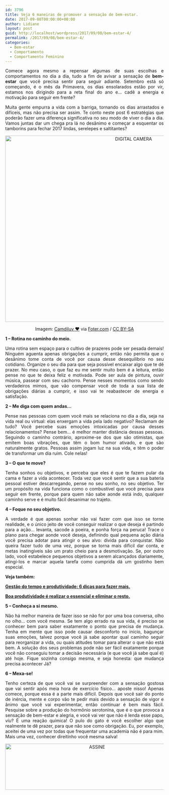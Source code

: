 ```yaml
---
id: 3796
title: Veja 6 maneiras de promover a sensação de bem-estar.
date: 2017-09-08T00:00:00+00:00
author: Lidiane
layout: post
guid: http://localhost/wordpress/2017/09/08/bem-estar-4/
permalink: /2017/09/08/bem-estar-4/
categories:
  - Bem-estar
  - Comportamento
  - Comportamento Feminino
---
```

<p align="justify">
  Comece agora mesmo a repensar algumas de suas escolhas e comportamentos no dia a dia, tudo a fim de avivar a sensação de <strong>bem-estar</strong> que você precisa sentir para seguir adiante. Setembro está só começando, é o mês da Primavera, os dias ensolarados estão por vir, estamos nos dirigindo para a reta final do ano e… cadê a energia e motivação para seguir em frente?
</p>

<p align="justify">
  Muita gente empurra a vida com a barriga, tornando os dias arrastados e difíceis, mas não precisa ser assim. Te conto neste post 6 estratégias que poderão fazer uma diferença significativa no seu modo de viver o dia a dia. Vamos juntas dar um chega pra lá no desânimo e começar a esquentar os tamborins para fechar 2017 lindas, serelepes e saltitantes?
</p>

<p align="center">
  <img class="size-full wp-image-14108" src="http://www.trololodemulher.com.br/blog/wp-content/uploads/2017/09/BEM-ESTAR-MOTIVACAO-AUTOCONHECIMENTO.jpg" alt="DIGITAL CAMERA" width="800" height="593" />
</p>

<p align="center">
  Imagem: <a href="https://www.flickr.com/photos/camdiluv/4441155157/" target="_blank">Camdiluv ♥</a> via <a href="http://foter.com/re/d403ea" target="_blank">Foter.com</a> / <a href="http://creativecommons.org/licenses/by-sa/2.0/" target="_blank">CC BY-SA</a>
</p>

<p align="justify">
  <strong>1 &#8211; Rotina no caminho do meio.</strong>
</p>

<p align="justify">
  Uma rotina sem espaço para o cultivo de prazeres pode ser pesada demais! Ninguém aguenta apenas obrigações a cumprir, então não permita que o desânimo tome conta de você por causa desse desequilíbrio no seu cotidiano. Organize o seu dia para que seja possível encaixar algo que te dê prazer. No meu caso, o que faz eu me sentir muito bem é a leitura, então pense no que te deixa feliz e motivada. Pode ser aula de pintura, ouvir música, passear com seu cachorro. Pense nesses momentos como sendo verdadeiros mimos, que vão compensar você de toda a sua lista de obrigações diárias a cumprir, e isso vai te reabastecer de energia e satisfação.
</p>

<p align="justify">
  <strong>2 – Me diga com quem andas…</strong>
</p>

<p align="justify">
  Pense nas pessoas com quem você mais se relaciona no dia a dia, seja na vida real ou virtual: elas enxergam a vida pela lado negativo? Reclamam de tudo? Você percebe suas emoções intoxicadas por causa desses relacionamentos? Pense bem… é melhor manter distância dessas pessoas. Seguindo o caminho contrário, aproxime-se dos que são otimistas, que emitem boas vibrações, que têm o bom humor ativado, e que são naturalmente gratos. Pessoas assim jogam luz na sua vida, e têm o poder de transformar um dia ruim. Cole nelas!
</p>

<p align="justify">
  <strong>3 – O que te move?</strong>
</p>

<p align="justify">
  Tenha sonhos ou objetivos, e perceba que eles é que te fazem pular da cama e fazer a vida acontecer. Toda vez que você sentir que a sua bateria pessoal estiver descarregando, pense no seu sonho, no seu objetivo. Ter um propósito na vida funciona como o combustível que você precisa para seguir em frente, porque para quem não sabe aonde está indo, qualquer caminho serve e é muito fácil desanimar no trajeto.
</p>

<p align="justify">
  <strong>4 – Foque no seu objetivo.</strong>
</p>

<p align="justify">
  A verdade é que apenas sonhar não vai fazer com que isso se torne realidade, e o único jeito de você conseguir realizar o que deseja é partindo para a ação… levanta, sacode a poeira, e ponha força na peruca! Trace o plano para chegar aonde você deseja, definindo qual pequena ação diária você precisa adotar para atingir o seu alvo: divida para conquistar. Não queira fazer tudo de uma vez, porque se torna mais difícil dar conta, e metas inatingíveis são um prato cheio para a desmotivação. Se, por outro lado, você estabelece pequenos objetivos a serem alcançados diariamente, atingí-los e marcar aquela tarefa como cumprida dá um gostinho bem especial.
</p>

<p align="justify">
  <strong>Veja também:</strong>
</p>

<p align="justify">
  <a href="http://www.trololodemulher.com.br/2016/01/22/tempo-e-produtividade/" target="_blank"><strong>Gestão do tempo e produtividade: 6 dicas para fazer mais.</strong></a>
</p>

<p align="justify">
  <a href="http://www.trololodemulher.com.br/2015/08/28/produtividade/" target="_blank"><strong>Boa produtividade é realizar o essencial e eliminar o resto.</strong></a>
</p>

<p align="justify">
  <strong>5 – Conheça a si mesmo.</strong>
</p>

<p align="justify">
  Não há melhor maneira de fazer isso se não for por uma boa conversa, olho no olho… com você mesma. Se tem algo errado na sua vida, é preciso se conhecer bem para saber exatamente o ponto que precisa de mudança. Tenha em mente que isso pode causar desconforto no início, bagunçar suas emoções, talvez porque você já sabe apontar qual caminho seguir para reorganizar a vida, ou quais atitudes tomar para alterar o que não está bem. A solução dos seus problemas pode não ser fácil exatamente porque você não conseguiu tomar a decisão necessária (e que você já sabe qual é) até hoje. Fique sozinha consigo mesma, e seja honesta: que mudança precisa acontecer Já?
</p>

<p align="justify">
  <strong>6 – Mexa-se!</strong>
</p>

<p align="justify">
  Tenho certeza de que você vai se surpreender com a sensação gostosa que vai sentir após meia hora de exercício físico… aposte nisso! Apenas comece, porque essa é a parte mais difícil. Depois que você sair do ponto de inércia, mente e corpo vão te pedir mais devido a sensação de vigor e ânimo que você vai experimentar, então continuar é bem mais fácil. Pesquise sobre a produção do hormônio serotonina, que é o que provoca a sensação de bem-estar e alegria, e você vai ver que não é lenda esse papo, <em>viu</em>? É uma reação química! O pulo do gato é você escolher algo que realmente te dê prazer, para que não soe como obrigação. Eu, por exemplo, aceitei de uma vez por todas que frequentar uma academia não é para mim. Mais uma vez, conhecer direitinho você mesma salva!
</p>

<p align="center">
  <a href="http://feedburner.google.com/fb/a/mailverify?uri=blogbichafemea&loc=pt_BR" target="_blank"><img class="alignnone size-full wp-image-14011" src="http://www.trololodemulher.com.br/blog/wp-content/uploads/2017/08/ASSINE.jpg" alt="ASSINE" width="568" height="147" /></a>
</p>

<p align="justify">